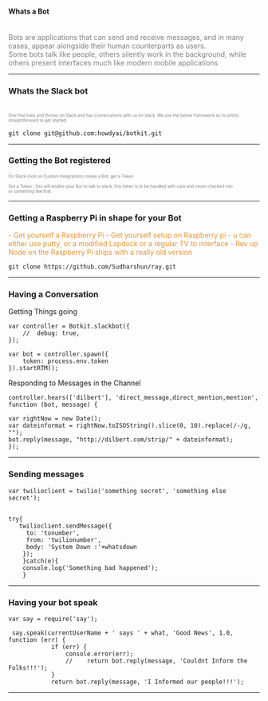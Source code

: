 #### Whats a Bot
<br>
<span style="color:gray">Bots are applications that can send and receive messages, and in many cases, appear alongside their human counterparts as users.
<br/>Some bots talk like people, others silently work in the background, while others present interfaces much like modern mobile applications</span>

---

### Whats the Slack bot
<br>
<span style="color:gray; font-size:0.6em;">One that lives and thrives on Slack and has conversations with us on slack.
We use the below framework as its pretty straightforward to get started.<br/>
</span>

    git clone git@github.com:howdyai/botkit.git

---

### Getting the Bot registered

<span style="color:gray; font-size:0.6em;">On Slack click on Custom Integrations create a Bot,  get a Token<br/>
<br/>Get a Token , this will enable your Bot to talk to slack, this token is to be handled with care and never checked into <br>
or something like that.
</span>

---

### Getting a Raspberry Pi in shape for your Bot
<span style="color: #e49436">
- Get yourself a Raspberry Pi
- Get yourself setup on Raspberry pi - u can either use putty, or a modified Lapdock or a regular TV to interface
- Rev up Node on the Raspberry Pi ships with a really old version
</span>

    git clone https://github.com/Sudharshun/ray.git

---
### Having a Conversation

Getting Things going

    var controller = Botkit.slackbot({
        //  debug: true,
    });

    var bot = controller.spawn({
        token: process.env.token
    }).startRTM();

Responding to Messages in the Channel

    controller.hears(['dilbert'], 'direct_message,direct_mention,mention', function (bot, message) {

    var rightNow = new Date();
    var dateinformat = rightNow.toISOString().slice(0, 10).replace(/-/g, "");
    bot.reply(message, "http://dilbert.com/strip/" + dateinformat);
    });

---
### Sending messages

    var twilioclient = twilio('something secret', 'something else secret');
    

	try{
       twilioclient.sendMessage({
         to: 'tonumber',
         from: 'twilionumber',
         body: 'System Down :'+whatsdown
        });
		}catch(e){
        console.log('Something bad happened');
		}
---
### Having your bot speak

    var say = require('say'); 

     say.speak(currentUserName + ' says ' + what, 'Good News', 1.0, function (err) {
                if (err) {
                    console.error(err);
                    //    return bot.reply(message, 'Couldnt Inform the Folks!!!');
                }
                return bot.reply(message, 'I Informed our people!!!');


---